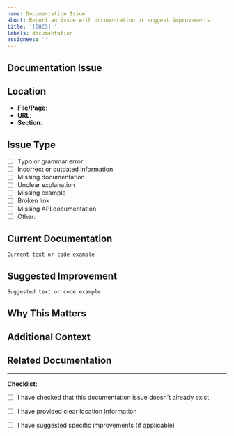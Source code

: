 ```yaml
---
name: Documentation Issue
about: Report an issue with documentation or suggest improvements
title: '[DOCS] '
labels: documentation
assignees: ''
---
```


## Documentation Issue

<!-- Describe the documentation problem or improvement -->

## Location

<!-- Where is the documentation located? -->

- **File/Page**: <!-- e.g., packages/o-core/README.md, docs/concepts/tools-nodes-applications.mdx -->
- **URL**: <!-- e.g., https://olane.com/docs/concepts/tools -->
- **Section**: <!-- Specific section or heading -->

## Issue Type

<!-- Check all that apply -->

- [ ] Typo or grammar error
- [ ] Incorrect or outdated information
- [ ] Missing documentation
- [ ] Unclear explanation
- [ ] Missing example
- [ ] Broken link
- [ ] Missing API documentation
- [ ] Other: 

## Current Documentation

<!-- Quote or screenshot the current documentation -->

```
Current text or code example
```

## Suggested Improvement

<!-- How should it be improved? -->

```
Suggested text or code example
```

## Why This Matters

<!-- Why is this documentation important? Who would benefit? -->

## Additional Context

<!-- Add any other context, screenshots, or examples -->

## Related Documentation

<!-- Link to related documentation that might need similar updates -->

---

**Checklist:**
- [ ] I have checked that this documentation issue doesn't already exist
- [ ] I have provided clear location information
- [ ] I have suggested specific improvements (if applicable)


